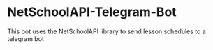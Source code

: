 # NetSchoolAPI-Telegram-Bot
 This bot uses the NetSchoolAPI library to send lesson schedules to a telegram bot
